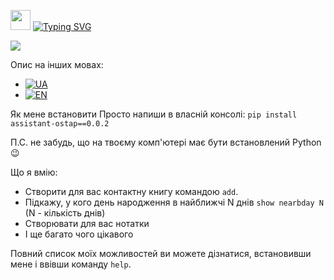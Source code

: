 <img src="https://github.com/blackcater/blackcater/raw/main/images/Hi.gif" height="32"/></h1>
<a href="https://git.io/typing-svg"><img src="https://readme-typing-svg.demolab.com?font=Fira+Code&pause=1000&width=600&height=60&lines=%D0%9F%D1%80%D0%B8%D0%B2%D1%96%D1%82%2C+%D0%AF+%D1%82%D0%B2%D1%96%D0%B9+%D0%BE%D1%81%D0%BE%D0%B1%D0%B8%D1%81%D1%82%D0%B8%D0%B9+%D0%BF%D0%BE%D0%BC%D1%96%D1%87%D0%BD%D0%B8%D0%BA+Ostap" alt="Typing SVG" /></a>

<img src="https://img.shields.io/badge/made%20by-GoIT Team 3-blue.svg" >

Опис на інших мовах: <ul>
    <li><a href="https://github.com/NeverInMind/Project_Team3/dev/README.md"><img src="https://em-content.zobj.net/thumbs/120/apple/354/flag-ukraine_1f1fa-1f1e6.png" alt="UA"></a></li>
    <li><a href="https://github.com/NeverInMind/Project_Team3/dev/README.ua.md"><img src="https://em-content.zobj.net/thumbs/120/apple/354/flag-united-states_1f1fa-1f1f8.png" alt="EN"></a></li>
</ul>

Як мене встановити
Просто напиши в власній консолі:
``pip install assistant-ostap==0.0.2``

П.С. не забудь, що на твоєму комп'ютері має бути встановлений Python :wink:

Що я вмію:
* Створити для вас контактну книгу командою ``add``.
* Підкажу, у кого день народження в найближчі N днів ``show nearbday N`` (N - кількість днів)
* Створювати для вас нотатки
* І ще багато чого цікавого

Повний список моїх можливостей ви можете дізнатися, встановивши мене і ввівши команду ``help``.
